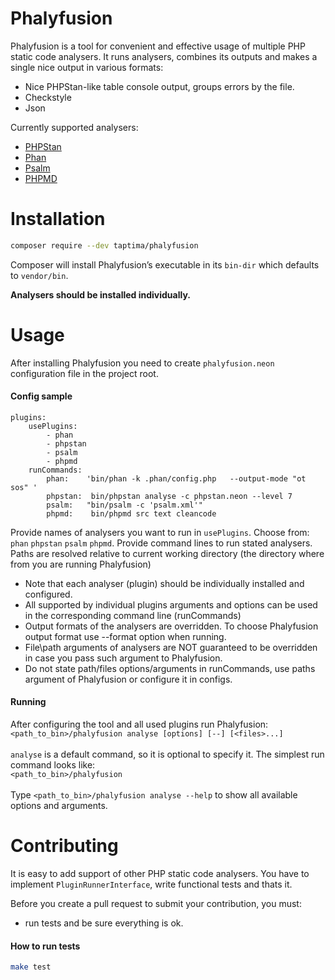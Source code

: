 # Phalyfusion

Phalyfusion is a tool for convenient and effective usage of multiple PHP static code analysers.
It runs analysers, combines its outputs and makes a single nice output in various formats:
  - Nice PHPStan-like table console output, groups errors by the file.
  - Checkstyle
  - Json
 

Currently supported analysers:
  - [PHPStan]
  - [Phan]
  - [Psalm]
  - [PHPMD]

# Installation
```sh
composer require --dev taptima/phalyfusion
```
Composer will install Phalyfusion’s executable in its ```bin-dir``` which defaults to ```vendor/bin```.

**Analysers should be installed individually.**

# Usage
After installing Phalyfusion you need to create `phalyfusion.neon` configuration file in the project root. 
#### Config sample
```
plugins:
    usePlugins:
        - phan
        - phpstan
        - psalm
        - phpmd
    runCommands:
        phan:    'bin/phan -k .phan/config.php   --output-mode "ot sos" '
        phpstan:  bin/phpstan analyse -c phpstan.neon --level 7
        psalm:   "bin/psalm -c 'psalm.xml'"
        phpmd:    bin/phpmd src text cleancode
```
Provide names of analysers you want to run in `usePlugins`. Choose from: `phan` `phpstan` `psalm` `phpmd`.
Provide command lines to run stated analysers. Paths are resolved relative to current working directory (the directory where from you are running Phalyfusion)

- Note that each analyser (plugin) should be individually installed and configured.
- All supported by individual plugins arguments and options can be used in the corresponding command line (runCommands)
- Output formats of the analysers are overridden. To choose Phalyfusion output format use --format option when running.
- File\path arguments of analysers are NOT guaranteed to be overridden in case you pass such argument to Phalyfusion.
- Do not state path/files options/arguments in runCommands, use paths argument of Phalyfusion or configure it in configs.
#### Running
After configuring the tool and all used plugins run Phalyfusion:
<br>
`<path_to_bin>/phalyfusion analyse [options] [--] [<files>...]`
<br><br>
`analyse` is a default command, so it is optional to specify it. The simplest run command looks like:
<br>`<path_to_bin>/phalyfusion`
<br><br>
Type `<path_to_bin>/phalyfusion analyse --help` to show all available options and arguments.

# Contributing
It is easy to add support of other PHP static code analysers. 
You have to implement `PluginRunnerInterface`, write functional tests and thats it.

Before you create a pull request to submit your contribution, you must:
 - run tests and be sure everything is ok.

#### How to run tests

```bash
make test
```
[//]: # (These are reference links used in the body of this note and get stripped out when the markdown processor does its job. There is no need to format nicely because it shouldn't be seen. Thanks SO - http://stackoverflow.com/questions/4823468/store-comments-in-markdown-syntax)

  [PHPStan]: https://github.com/phpstan/phpstan
  [Phan]: https://github.com/phan/phan
  [Psalm]: https://github.com/vimeo/psalm
  [PHPMD]: https://github.com/phpmd/phpmd